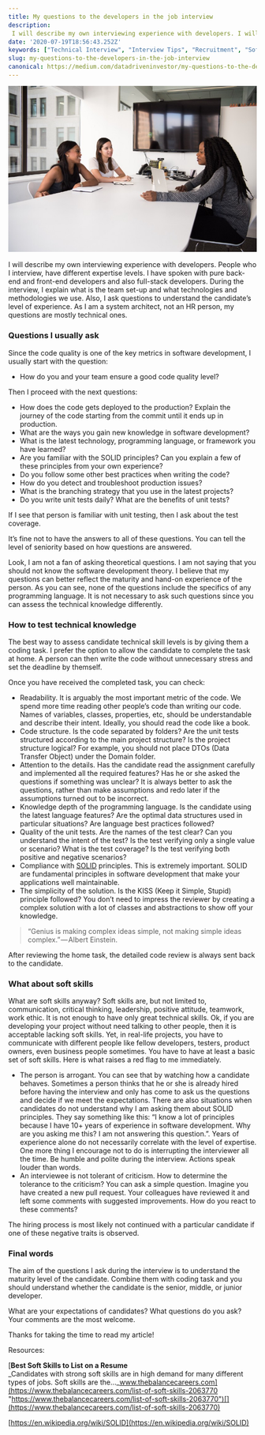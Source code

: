 ```yaml
---
title: My questions to the developers in the job interview
description:
 I will describe my own interviewing experience with developers. I will present the list of technical questions that I ask during the interview. I will also show the checklist of home task review criteria.
date: '2020-07-19T18:56:43.252Z'
keywords: ["Technical Interview", "Interview Tips", "Recruitment", "Software Development", "Hiring"]
slug: my-questions-to-the-developers-in-the-job-interview
canonical: https://medium.com/datadriveninvestor/my-questions-to-the-developers-in-the-job-interview-560a866b3bf0
---
```


![Photo by [Christina @ wocintechchat.com](https://unsplash.com/@wocintechchat?utm_source=medium&utm_medium=referral) on [Unsplash](https://unsplash.com?utm_source=medium&utm_medium=referral)](people-sitting-at-the-table-during-job-interview.jpg)

I will describe my own interviewing experience with developers. People who I interview, have different expertise levels. I have spoken with pure back-end and front-end developers and also full-stack developers. During the interview, I explain what is the team set-up and what technologies and methodologies we use. Also, I ask questions to understand the candidate’s level of experience. As I am a system architect, not an HR person, my questions are mostly technical ones.

### Questions I usually ask

Since the code quality is one of the key metrics in software development, I usually start with the question:

* How do you and your team ensure a good code quality level?

Then I proceed with the next questions:

* How does the code gets deployed to the production? Explain the journey of the code starting from the commit until it ends up in production.
* What are the ways you gain new knowledge in software development?
* What is the latest technology, programming language, or framework you have learned?
* Are you familiar with the SOLID principles? Can you explain a few of these principles from your own experience?
* Do you follow some other best practices when writing the code?
* How do you detect and troubleshoot production issues?
* What is the branching strategy that you use in the latest projects?
* Do you write unit tests daily? What are the benefits of unit tests?

If I see that person is familiar with unit testing, then I ask about the test coverage.

It’s fine not to have the answers to all of these questions. You can tell the level of seniority based on how questions are answered.

Look, I am not a fan of asking theoretical questions. I am not saying that you should not know the software development theory. I believe that my questions can better reflect the maturity and hand-on experience of the person. As you can see, none of the questions include the specifics of any programming language. It is not necessary to ask such questions since you can assess the technical knowledge differently.

### How to test technical knowledge

The best way to assess candidate technical skill levels is by giving them a coding task. I prefer the option to allow the candidate to complete the task at home. A person can then write the code without unnecessary stress and set the deadline by themself.

Once you have received the completed task, you can check:

* Readability. It is arguably the most important metric of the code. We spend more time reading other people’s code than writing our code. Names of variables, classes, properties, etc, should be understandable and describe their intent. Ideally, you should read the code like a book.
* Code structure. Is the code separated by folders? Are the unit tests structured according to the main project structure? Is the project structure logical? For example, you should not place DTOs (Data Transfer Object) under the Domain folder.
* Attention to the details. Has the candidate read the assignment carefully and implemented all the required features? Has he or she asked the questions if something was unclear? It is always better to ask the questions, rather than make assumptions and redo later if the assumptions turned out to be incorrect.
* Knowledge depth of the programming language. Is the candidate using the latest language features? Are the optimal data structures used in particular situations? Are language best practices followed?
* Quality of the unit tests. Are the names of the test clear? Can you understand the intent of the test? Is the test verifying only a single value or scenario? What is the test coverage? Is the test verifying both positive and negative scenarios?
* Compliance with [SOLID](https://en.wikipedia.org/wiki/SOLID) principles. This is extremely important. SOLID are fundamental principles in software development that make your applications well maintainable.
* The simplicity of the solution. Is the KISS (Keep it Simple, Stupid) principle followed? You don’t need to impress the reviewer by creating a complex solution with a lot of classes and abstractions to show off your knowledge.

> “Genius is making complex ideas simple, not making simple ideas complex.” — Albert Einstein.

After reviewing the home task, the detailed code review is always sent back to the candidate.

### What about soft skills

What are soft skills anyway? Soft skills are, but not limited to, communication, critical thinking, leadership, positive attitude, teamwork, work ethic. It is not enough to have only great technical skills. Ok, if you are developing your project without need talking to other people, then it is acceptable lacking soft skills. Yet, in real-life projects, you have to communicate with different people like fellow developers, testers, product owners, even business people sometimes. You have to have at least a basic set of soft skills. Here is what raises a red flag to me immediately.

* The person is arrogant.
  You can see that by watching how a candidate behaves. Sometimes a person thinks that he or she is already hired before having the interview and only has come to ask us the questions and decide if we meet the expectations. There are also situations when candidates do not understand why I am asking them about SOLID principles. They say something like this: “I know a lot of principles because I have 10+ years of experience in software development. Why are you asking me this? I am not answering this question.”. Years of experience alone do not necessarily correlate with the level of expertise. One more thing I encourage not to do is interrupting the interviewer all the time. Be humble and polite during the interview. Actions speak louder than words.
* An interviewee is not tolerant of criticism.
  How to determine the tolerance to the criticism? You can ask a simple question. Imagine you have created a new pull request. Your colleagues have reviewed it and left some comments with suggested improvements. How do you react to these comments?

The hiring process is most likely not continued with a particular candidate if one of these negative traits is observed.

### Final words

The aim of the questions I ask during the interview is to understand the maturity level of the candidate. Combine them with coding task and you should understand whether the candidate is the senior, middle, or junior developer.

What are your expectations of candidates? What questions do you ask? Your comments are the most welcome.

Thanks for taking the time to read my article!

Resources:

[**Best Soft Skills to List on a Resume**  
_Candidates with strong soft skills are in high demand for many different types of jobs. Soft skills are the…_www.thebalancecareers.com](https://www.thebalancecareers.com/list-of-soft-skills-2063770 "https://www.thebalancecareers.com/list-of-soft-skills-2063770")[](https://www.thebalancecareers.com/list-of-soft-skills-2063770)

[https://en.wikipedia.org/wiki/SOLID](https://en.wikipedia.org/wiki/SOLID)